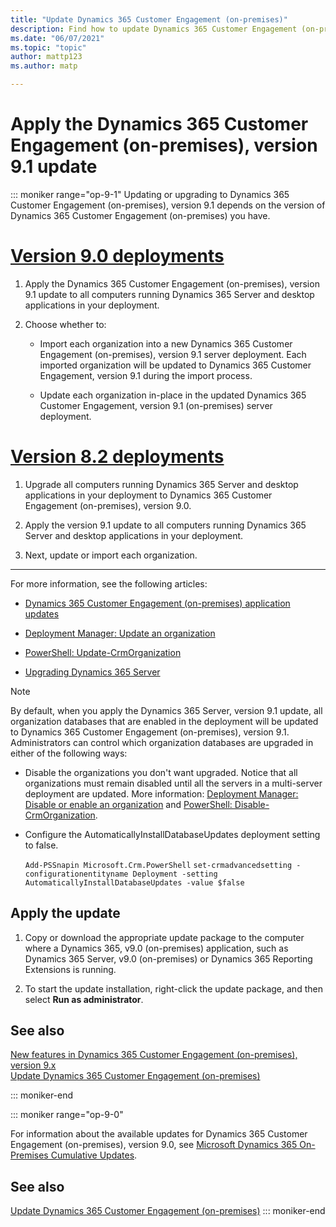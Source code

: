 ```yaml
---
title: "Update Dynamics 365 Customer Engagement (on-premises)"
description: Find how to update Dynamics 365 Customer Engagement (on-premises)
ms.date: "06/07/2021"
ms.topic: "topic"
author: mattp123
ms.author: matp

---
```

# Apply the Dynamics 365 Customer Engagement (on-premises), version 9.1 update

::: moniker range="op-9-1"
Updating or upgrading to Dynamics 365 Customer Engagement (on-premises), version 9.1 depends on the version of Dynamics 365 Customer Engagement (on-premises) you have.

# [Version 9.0 deployments](#tab/v90)

1.  Apply the Dynamics 365 Customer Engagement (on-premises), version 9.1 update to all computers running Dynamics 365 Server and desktop applications in your deployment.

2.  Choose whether to:

    -   Import each organization into a new Dynamics 365 Customer Engagement (on-premises), version 9.1 server deployment. Each imported organization will be updated to Dynamics 365 Customer Engagement, version 9.1 during the import process.

    -   Update each organization in-place in the updated Dynamics 365 Customer Engagement, version 9.1 (on-premises) server deployment.

# [Version 8.2 deployments](#tab/v82)

1.  Upgrade all computers running Dynamics 365 Server and desktop applications in your deployment to Dynamics 365 Customer Engagement (on-premises), version 9.0.

2.  Apply the version 9.1 update to all computers running Dynamics 365 Server and desktop applications in your deployment.

3.  Next, update or import each organization.

---

For more information, see the following articles:

-   [Dynamics 365 Customer Engagement (on-premises) application updates](update-microsoft-dynamics-crm.md#microsoft-dynamics-365-customer-engagement-on-premises-application-updates)

-   [Deployment Manager: Update an organization](update-an-organization.md)

-   [PowerShell: Update-CrmOrganization](/powershell/module/microsoft.crm.powershell/update-crmorganization?view=dynamics365ce-ps&preserve-view=true)

-   [Upgrading Dynamics 365 Server](upgrading-microsoft-dynamics-365-server.md)

> [!NOTE]
> By default, when you apply the Dynamics 365 Server, version 9.1 update, all organization databases that are enabled in the deployment will be updated to Dynamics 365 Customer Engagement (on-premises), version 9.1. Administrators can control which organization databases are upgraded in either of the following ways:
> 
> -   Disable the organizations you don't want upgraded. Notice that all organizations must remain disabled until all the servers in a multi-server deployment are updated. More information: [Deployment Manager: Disable or enable an organization](disable-or-enable-an-organization.md) and [PowerShell: Disable-CrmOrganization](/powershell/module/microsoft.crm.powershell/disable-crmorganization?view=dynamics365ce-ps&preserve-view=true).
> 
> - Configure the AutomaticallyInstallDatabaseUpdates deployment setting to false.
> 
>     `Add-PSSnapin Microsoft.Crm.PowerShell`
>     `set-crmadvancedsetting -configurationentityname Deployment -setting AutomaticallyInstallDatabaseUpdates -value $false`

## Apply the update

1.  Copy or download the appropriate update package to the computer where a Dynamics 365, v9.0 (on-premises) application, such as Dynamics 365 Server, v9.0 (on-premises) or Dynamics 365 Reporting Extensions is running.

2.  To start the update installation, right-click the update package, and then select **Run as administrator**.

## See also
[New features in Dynamics 365 Customer Engagement (on-premises), version 9.x](../whats-new.md) <br />
[Update Dynamics 365 Customer Engagement (on-premises)](update-microsoft-dynamics-crm.md)

::: moniker-end

::: moniker range="op-9-0"

For information about the available updates for Dynamics 365 Customer Engagement (on-premises), version 9.0, see [Microsoft Dynamics 365 On-Premises Cumulative Updates](https://support.microsoft.com/topic/microsoft-dynamics-365-on-premises-cumulative-updates-ed51f905-cf4e-3641-dc7c-afe2b868eeb9).

## See also
[Update Dynamics 365 Customer Engagement (on-premises)](update-microsoft-dynamics-crm.md)
::: moniker-end
